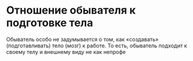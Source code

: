 # Отношение обывателя к подготовке тела

Обыватель особо не задумывается о том, как «создавать» (подготавливать) тело (мозг) к работе. То есть, обыватель подходит к своему телу и внешнему виду не как непрофе
